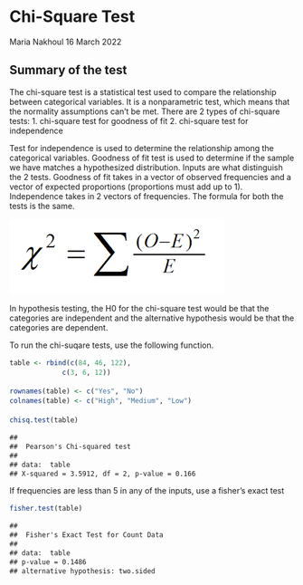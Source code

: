 Chi-Square Test
================
Maria Nakhoul
16 March 2022

## Summary of the test

The chi-square test is a statistical test used to compare the
relationship between categorical variables. It is a nonparametric test,
which means that the normality assumptions can’t be met. There are 2
types of chi-square tests: 1. chi-square test for goodness of fit 2.
chi-square test for independence

Test for independence is used to determine the relationship among the
categorical variables. Goodness of fit test is used to determine if the
sample we have matches a hypothesized distribution. Inputs are what
distinguish the 2 tests. Goodness of fit takes in a vector of observed
frequencies and a vector of expected proportions (proportions must add
up to 1). Independence takes in 2 vectors of frequencies. The formula
for both the tests is the same.

![](Chi-Squared-Test_files/Chi-square%20test%20formula.png)<!-- -->

In hypothesis testing, the H0 for the chi-square test would be that the
categories are independent and the alternative hypothesis would be that
the categories are dependent.

To run the chi-suqare tests, use the following function.

``` r
table <- rbind(c(84, 46, 122),
             c(3, 6, 12))

rownames(table) <- c("Yes", "No")
colnames(table) <- c("High", "Medium", "Low")

chisq.test(table)
```

    ## 
    ##  Pearson's Chi-squared test
    ## 
    ## data:  table
    ## X-squared = 3.5912, df = 2, p-value = 0.166

If frequencies are less than 5 in any of the inputs, use a fisher’s
exact test

``` r
fisher.test(table)
```

    ## 
    ##  Fisher's Exact Test for Count Data
    ## 
    ## data:  table
    ## p-value = 0.1486
    ## alternative hypothesis: two.sided
